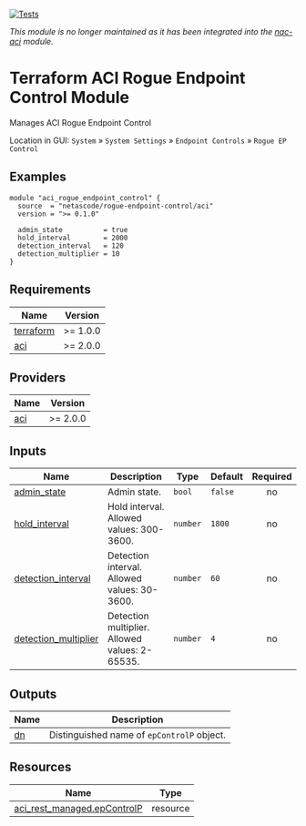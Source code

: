 <!-- BEGIN_TF_DOCS -->
[![Tests](https://github.com/netascode/terraform-aci-rogue-endpoint-control/actions/workflows/test.yml/badge.svg)](https://github.com/netascode/terraform-aci-rogue-endpoint-control/actions/workflows/test.yml)

*This module is no longer maintained as it has been integrated into the [nac-aci](https://github.com/netascode/terraform-aci-nac-aci) module.*

# Terraform ACI Rogue Endpoint Control Module

Manages ACI Rogue Endpoint Control

Location in GUI:
`System` » `System Settings` » `Endpoint Controls` » `Rogue EP Control`

## Examples

```hcl
module "aci_rogue_endpoint_control" {
  source  = "netascode/rogue-endpoint-control/aci"
  version = ">= 0.1.0"

  admin_state          = true
  hold_interval        = 2000
  detection_interval   = 120
  detection_multiplier = 10
}
```

## Requirements

| Name | Version |
|------|---------|
| <a name="requirement_terraform"></a> [terraform](#requirement\_terraform) | >= 1.0.0 |
| <a name="requirement_aci"></a> [aci](#requirement\_aci) | >= 2.0.0 |

## Providers

| Name | Version |
|------|---------|
| <a name="provider_aci"></a> [aci](#provider\_aci) | >= 2.0.0 |

## Inputs

| Name | Description | Type | Default | Required |
|------|-------------|------|---------|:--------:|
| <a name="input_admin_state"></a> [admin\_state](#input\_admin\_state) | Admin state. | `bool` | `false` | no |
| <a name="input_hold_interval"></a> [hold\_interval](#input\_hold\_interval) | Hold interval. Allowed values: 300-3600. | `number` | `1800` | no |
| <a name="input_detection_interval"></a> [detection\_interval](#input\_detection\_interval) | Detection interval. Allowed values: 30-3600. | `number` | `60` | no |
| <a name="input_detection_multiplier"></a> [detection\_multiplier](#input\_detection\_multiplier) | Detection multiplier. Allowed values: 2-65535. | `number` | `4` | no |

## Outputs

| Name | Description |
|------|-------------|
| <a name="output_dn"></a> [dn](#output\_dn) | Distinguished name of `epControlP` object. |

## Resources

| Name | Type |
|------|------|
| [aci_rest_managed.epControlP](https://registry.terraform.io/providers/CiscoDevNet/aci/latest/docs/resources/rest_managed) | resource |
<!-- END_TF_DOCS -->